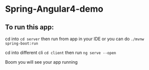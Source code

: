# Spring-Angular4-demo 

## To run this app: 

cd into ``` cd server ``` then run from app in your IDE or you can do ``` ./mvnw spring-boot:run ```

cd into different cli ```cd client``` then run ``` ng serve --open ``` 

Boom you will see your app running





